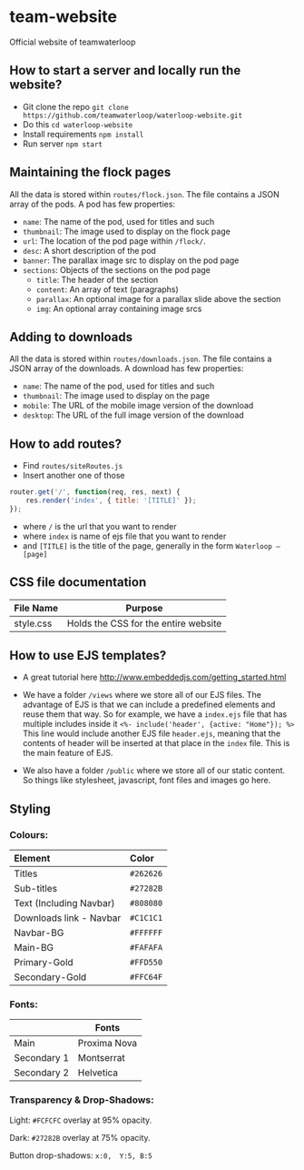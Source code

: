 # team-website
Official website of teamwaterloop

## How to start a server and locally run the website?
* Git clone the repo `git clone https://github.com/teamwaterloop/waterloop-website.git`
* Do this `cd waterloop-website`
* Install requirements `npm install`
* Run server `npm start`

## Maintaining the flock pages

All the data is stored within `routes/flock.json`. The file contains a JSON array of the pods. A pod has few properties:

* `name`: The name of the pod, used for titles and such
* `thumbnail`: The image used to display on the flock page
* `url`: The location of the pod page within `/flock/`.
* `desc`: A short description of the pod
* `banner`: The parallax image src to display on the pod page
* `sections`: Objects of the sections on the pod page
  * `title`: The header of the section
  * `content`: An array of text (paragraphs)
  * `parallax`: An optional image for a parallax slide above the section
  * `img`: An optional array containing image srcs

## Adding to downloads

All the data is stored within `routes/downloads.json`. The file contains a JSON array of the downloads. A download has few properties:

* `name`: The name of the pod, used for titles and such
* `thumbnail`: The image used to display on the page
* `mobile`: The URL of the mobile image version of the download
* `desktop`: The URL of the full image version of the download

## How to add routes?
* Find `routes/siteRoutes.js`
* Insert another one of those
```javascript 1.8
router.get('/', function(req, res, next) {
    res.render('index', { title: '[TITLE]' });
});
```
* where `/` is the url that you want to render
* where `index` is name of ejs file that you want to render
* and `[TITLE]` is the title of the page, generally in the form `Waterloop – [page]`

## CSS file documentation
|File Name|Purpose|
|---|---|
|style.css   |Holds the CSS for the entire website|

## How to use EJS templates?
* A great tutorial here http://www.embeddedjs.com/getting_started.html

* We have a folder `/views` where we store all of our EJS files. The advantage of EJS is that we can include a predefined elements and reuse them that way. So for example, we have a `index.ejs` file that has multiple includes inside it
`<%- include('header', {active: "Home"}); %>` This line would include another EJS file `header.ejs`, meaning that the contents of header will be inserted at that place in the `index` file. This is the main feature of EJS.
* We also have a folder `/public` where we store all of our static content. So things like stylesheet, javascript, font files and images go here.

## Styling
### Colours:
| Element | Color |
|:--------|:-------|
|Titles | `#262626`|
|Sub-titles | `#27282B`|
|Text (Including Navbar) | `#808080`|
|Downloads link - Navbar | `#C1C1C1`|
|Navbar-BG | `#FFFFFF`|
|Main-BG | `#FAFAFA`|
|Primary-Gold | `#FFD550`|
|Secondary-Gold| `#FFC64F` |

### Fonts:
|| Fonts |
|---| --- |
|Main | Proxima Nova |
|Secondary 1 | Montserrat |
|Secondary 2 | Helvetica |

### Transparency & Drop-Shadows:
Light: `#FCFCFC` overlay at 95% opacity.

Dark: `#27282B` overlay at 75% opacity.

Button drop-shadows: `x:0,  Y:5, B:5`
